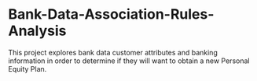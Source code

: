 # Bank-Data-Association-Rules-Analysis
This project explores bank data customer attributes and banking information in order to determine if they will want to obtain a new Personal Equity Plan.
